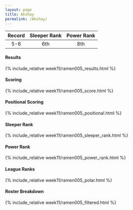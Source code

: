 ```yaml
---
layout: page
title: Akshay
permalink: /Akshay/
---
```


Record | Sleeper Rank | Power Rank               
:--: | :--: | :--:
5-6 | 6th | 8th   

#### Results
{% include_relative week11/ramen005_results.html %}

#### Scoring
{% include_relative week11/ramen005_score.html %}

#### Positional Scoring
{% include_relative week11/ramen005_positional.html %}

#### Sleeper Rank
{% include_relative week11/ramen005_sleeper_rank.html %}

#### Power Rank
{% include_relative week11/ramen005_power_rank.html %}

#### League Ranks
{% include_relative week11/ramen005_polar.html %}

#### Roster Breakdown
{% include_relative week11/ramen005_filtered.html %}
